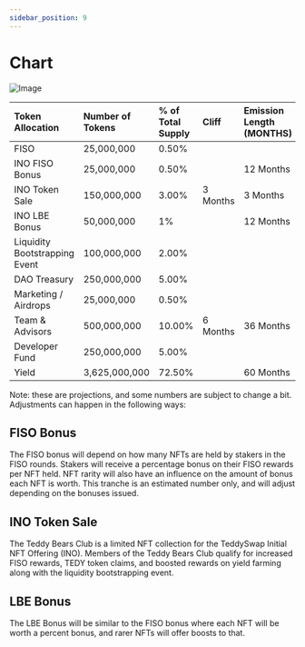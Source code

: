 ```yaml
---
sidebar_position: 9
---
```

# Chart
  
![Image](https://github.com/teddy-swap/docs.teddyswap.org/blob/main/src/TeddySwap_Tokenomics_Chart.png "Token Distribution Visual Breakdown")
<div align="center">

| **Token Allocation** | **Number of Tokens** | **% of Total Supply** | **Cliff** | **Emission Length (MONTHS)** |
|:-------------|:-------------|:----|:-----|:-----|
| FISO           | 25,000,000  | 0.50% | 
| INO FISO Bonus | 25,000,000  | 0.50% |  |  12 Months
| INO Token Sale | 150,000,000 | 3.00% | 3 Months | 3 Months
| INO LBE Bonus | 50,000,000 | 1% |  | 12 Months  |
| Liquidity Bootstrapping Event | 100,000,000 | 2.00% |  |  |
| DAO Treasury | 250,000,000 | 5.00%  |  |  |
| Marketing / Airdrops | 25,000,000 | 0.50% |  |  |
| Team & Advisors | 500,000,000  | 10.00% | 6 Months | 36 Months |
| Developer Fund | 250,000,000 | 5.00% |  |  |
| Yield | 3,625,000,000 | 72.50% |  | 60 Months |

</div>
Note: these are projections, and some numbers are subject to change a bit. Adjustments can happen in the following ways: 

## FISO Bonus

The FISO bonus will depend on how many NFTs are held by stakers in the FISO rounds. Stakers will receive a percentage bonus on their FISO rewards per NFT held. NFT rarity will also have an influence on the amount of bonus each NFT is worth. This tranche is an estimated number only, and will adjust depending on the bonuses issued. 

## INO Token Sale

The Teddy Bears Club is a limited NFT collection for the TeddySwap Initial NFT Offering (INO). Members of the Teddy Bears Club qualify for increased FISO rewards, TEDY token claims, and boosted rewards on yield farming along with the liquidity bootstrapping event.

## LBE Bonus

The LBE Bonus will be similar to the FISO bonus where each NFT will be worth a percent bonus, and rarer NFTs will offer boosts to that. 
